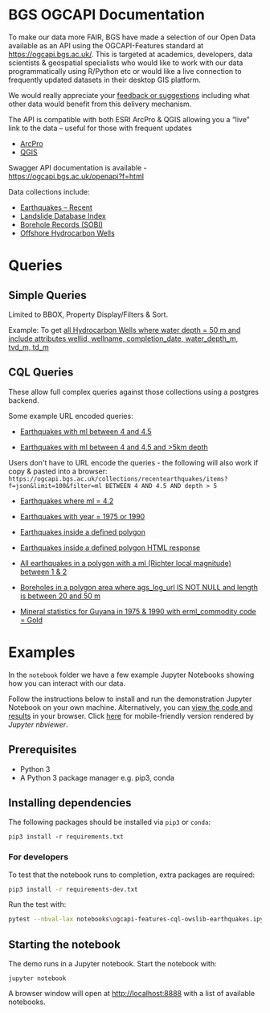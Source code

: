 # BGS OGCAPI Documentation

To make our data more FAIR, BGS have made a selection of our Open Data available as an API using the OGCAPI-Features standard at https://ogcapi.bgs.ac.uk/. This is targeted at academics, developers, data scientists & geospatial specialists who would like to work with our data programmatically using R/Python etc or would like a live connection to frequently updated datasets in their desktop GIS platform.  

We would really appreciate your [feedback or suggestions](https://github.com/BritishGeologicalSurvey/BGS-OGCAPI-Documentation/issues) including what other data would benefit from this delivery mechanism.

The API is compatible with both ESRI ArcPro & QGIS allowing you a “live” link to the data – useful for those with frequent updates
- [ArcPro](https://pro.arcgis.com/en/pro-app/2.8/help/data/services/add-ogc-api-services.htm)
- [QGIS](https://docs.qgis.org/3.22/en/docs/training_manual/online_resources/wfs.html)

Swagger API documentation is available - https://ogcapi.bgs.ac.uk/openapi?f=html 

Data collections include:
- [Earthquakes – Recent](https://ogcapi.bgs.ac.uk/collections/recentearthquakes)
- [Landslide Database Index](https://ogcapi.bgs.ac.uk/collections/landslideindex) 
- [Borehole Records (SOBI)](https://ogcapi.bgs.ac.uk/collections/onshoreboreholeindex)
- [Offshore Hydrocarbon Wells](https://ogcapi.bgs.ac.uk/collections/offshore-hydrocarbon-wells)

# Queries

## Simple Queries

Limited to BBOX, Property Display/Filters & Sort.

Example: To get [all Hydrocarbon Wells where water depth = 50 m and include attributes wellid, wellname, completion_date, water_depth_m, tvd_m, td_m](https://ogcapi.bgs.ac.uk/collections/offshore-hydrocarbon-wells/items?f=json&lang=en-US&limit=10&properties=wellid,wellname,completion_date,water_depth_m,tvd_m,td_m&water_depth_m=50) 

## CQL Queries

These allow full complex queries against those collections using a postgres backend. 

Some example URL encoded queries:

- [Earthquakes with ml between 4 and 4.5](https://ogcapi.bgs.ac.uk/collections/recentearthquakes/items?f=json&limit=100&filter=ml%20BETWEEN%204%20AND%204.5)

- [Earthquakes with ml between 4 and 4.5 and >5km depth](https://ogcapi.bgs.ac.uk/collections/recentearthquakes/items?f=json&limit=100&filter=ml%20BETWEEN%204%20AND%204.5%20AND%20depth%20%3E%205)

Users don't have to URL encode the queries - the following will also work if copy & pasted into a browser:
`https://ogcapi.bgs.ac.uk/collections/recentearthquakes/items?f=json&limit=100&filter=ml BETWEEN 4 AND 4.5 AND depth > 5`

- [Earthquakes where ml = 4.2](https://ogcapi.bgs.ac.uk/collections/recentearthquakes/items?f=json&limit=100&filter=ml=%274.2%27)

- [Earthquakes with year = 1975 or 1990](https://ogcapi.bgs.ac.uk/collections/recentearthquakes/items?f=json&limit=100&filter=year%20IN%20(%271975%27,%271990%27))

- [Earthquakes inside a defined polygon](https://ogcapi.bgs.ac.uk/collections/recentearthquakes/items?f=json&limit=100&filter=INTERSECTS(shape_wmerc,POLYGON((-4.724%2050.238,-5.021%2050.351,-5.394%2050.393,-5.735%2050.238,-5.812%2050.041,-5.416%2049.921,-4.988%2049.886,-4.724%2050.238))))

- [Earthquakes inside a defined polygon HTML response](https://ogcapi.bgs.ac.uk/collections/recentearthquakes/items?filter=INTERSECTS(shape_wmerc,POLYGON((-4.724%2050.238,-5.021%2050.351,-5.394%2050.393,-5.735%2050.238,-5.812%2050.041,-5.416%2049.921,-4.988%2049.886,-4.724%2050.238)))&limit=100)

- [All earthquakes in a polygon with a ml (Richter local magnitude) between 1 & 2](https://ogcapi.bgs.ac.uk/collections/recentearthquakes/items?limit=100&filter=INTERSECTS(shape_wmerc,POLYGON((-4.724%2050.238,-5.021%2050.351,-5.394%2050.393,-5.735%2050.238,-5.812%2050.041,-5.416%2049.921,-4.988%2049.886,-4.724%2050.238)))%20AND%20ml%20BETWEEN%201%20AND%202)

- [Boreholes in a polygon area where ags_log_url IS NOT NULL and length is between 20 and 50 m](https://ogcapi.bgs.ac.uk/collections/onshoreboreholeindex/items?f=json&filter=INTERSECTS%28shape,POLYGON%28%28-4.724%2050.238,-5.021%2050.351,-5.394%2050.393,-5.735%2050.238,-5.812%2050.041,-5.416%2049.921,-4.988%2049.886,-4.724%2050.238%29%29%29%20AND%20ags_log_url%20IS%20NOT%20NULL%20AND%20length%20BETWEEN%2010%20AND%2050&limit=10000)

- [Mineral statistics for Guyana in 1975 & 1990 with erml_commodity code = Gold](https://ogcapi.bgs.ac.uk/collections/world-mineral-statistics/items?filter=erml_commodity%20LIKE%20%27Gold%27%20AND%20yearbook%20IN%20(%271975%27,%271990%27)%20AND%20iso3%20=%20GUY&f=json&limit=100)


# Examples

In the `notebook` folder we have a few example Jupyter Notebooks showing how you can interact with our data. 

Follow the instructions below to install and run the demonstration Jupyter Notebook on your own
machine.  Alternatively, you can [view the code and results](notebooks\ogcapi-features-cql-owslib-earthquakes.ipynb) in your browser.  Click [here](https://nbviewer.org/github/BritishGeologicalSurvey/BGS-OGCAPI-Documentation/blob/main/notebooks/ogcapi-features-cql-owslib-earthquakes.ipynb) for mobile-friendly version rendered by _Jupyter nbviewer_.

## Prerequisites

+ Python 3
+ A Python 3 package manager e.g. pip3, conda

## Installing dependencies

The following packages should be installed via `pip3` or `conda`:

```
pip3 install -r requirements.txt
```

### For developers

To test that the notebook runs to completion, extra packages are required:

```bash
pip3 install -r requirements-dev.txt
```

Run the test with:

```bash
pytest --nbval-lax notebooks\ogcapi-features-cql-owslib-earthquakes.ipynb
```


## Starting the notebook

The demo runs in a Jupyter notebook.  Start the notebook with:

```
jupyter notebook
```

A browser window will open at [http://localhost:8888](http://localhost:8888)
with a list of available notebooks.
